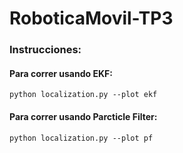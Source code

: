 # RoboticaMovil-TP3

### Instrucciones: 

#### Para correr usando EKF: 
```
python localization.py --plot ekf
```

#### Para correr usando Parcticle Filter: 
```
python localization.py --plot pf
```


